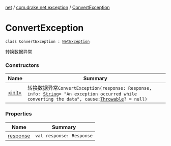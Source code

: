 [net](../../index.md) / [com.drake.net.exception](../index.md) / [ConvertException](./index.md)

# ConvertException

`class ConvertException : `[`NetException`](../-net-exception/index.md)

转换数据异常

### Constructors

| Name | Summary |
|---|---|
| [&lt;init&gt;](-init-.md) | 转换数据异常`ConvertException(response: Response, info: `[`String`](https://kotlinlang.org/api/latest/jvm/stdlib/kotlin/-string/index.html)` = "An exception occurred while converting the data", cause: `[`Throwable`](https://kotlinlang.org/api/latest/jvm/stdlib/kotlin/-throwable/index.html)`? = null)` |

### Properties

| Name | Summary |
|---|---|
| [response](response.md) | `val response: Response` |
